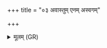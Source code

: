 +++
title = "०३ अवास्तुम् एनम् अस्वगम्"

+++
<details><summary>मूलम् (GR)</summary>

अवास्तुम् एनम् अस्वगम् अप्रजसं करोत्य् +++(Bhatt. apratisaṃ)+++  
अपरापरणो भवति क्षीयते । +++(Bhatt. aparāpariṇo)+++  
य एवं विदुषो ब्राह्मणस्य क्षत्रियो गाम् आदत्ते ॥
</details>